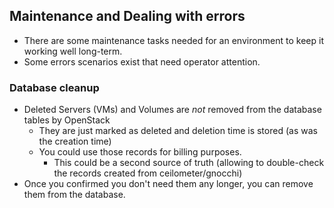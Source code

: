 ## Maintenance and Dealing with errors
* There are some maintenance tasks needed for an environment to keep it working well long-term.
* Some errors scenarios exist that need operator attention.

### Database cleanup
* Deleted Servers (VMs) and Volumes are *not* removed from the database tables by OpenStack
    - They are just marked as deleted and deletion time is stored (as was the creation time)
    - You could use those records for billing purposes.
        * This could be a second source of truth (allowing to double-check the records created from ceilometer/gnocchi)
* Once you confirmed you don't need them any longer, you can remove them from the database.
    <!--Add SQL statement here.-->
